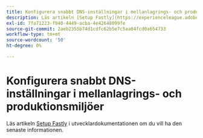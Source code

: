 ```yaml
---
title: Konfigurera snabbt DNS-inställningar i mellanlagrings- och produktionsmiljöer
description: Läs artikeln [Setup Fastly](https://experienceleague.adobe.com/en/docs/commerce-cloud-service/user-guide/cdn/setup-fastly/fastly-configuration) i utvecklardokumentationen för den senaste informationen.
exl-id: 7fa71223-f940-4449-acba-4e42648099fe
source-git-commit: 2aeb2355b74d1cdfc62b5e7c5aa04fcd0a654733
workflow-type: tm+mt
source-wordcount: '50'
ht-degree: 0%

---
```


# Konfigurera snabbt DNS-inställningar i mellanlagrings- och produktionsmiljöer

Läs artikeln [Setup Fastly](https://experienceleague.adobe.com/en/docs/commerce-cloud-service/user-guide/cdn/setup-fastly/fastly-configuration) i utvecklardokumentationen om du vill ha den senaste informationen.
